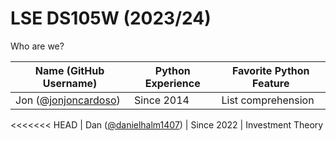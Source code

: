 # LSE DS105W (2023/24)

Who are we?

| Name (GitHub Username) | Python Experience | Favorite Python Feature |
|---|---|---|
| Jon ([@jonjoncardoso](https://github.com/joncardoso)) | Since 2014 | List comprehension |
<<<<<<< HEAD
| Dan ([@danielhalm1407](https://github.com/danielhalm1407)) | Since 2022 | Investment Theory 



